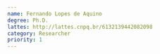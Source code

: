 ```yaml
---
name: Fernando Lopes de Aquino
degree: Ph.D.
lattes: http://lattes.cnpq.br/6132139442082098
category: Researcher
priority: 1
---
```


